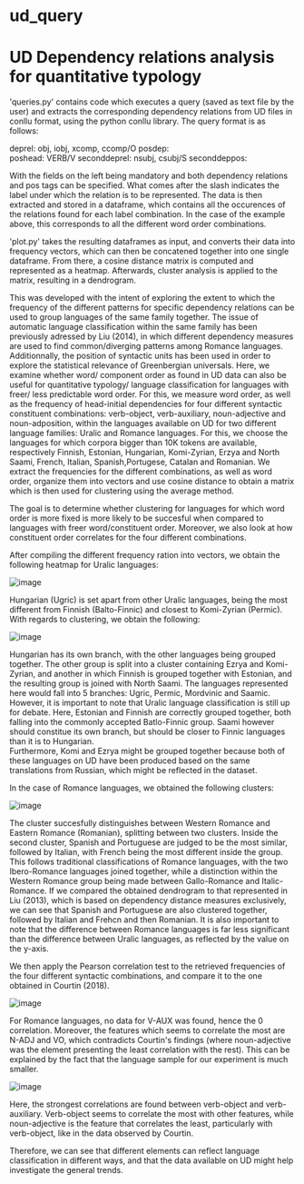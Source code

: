 # ud_query

# UD Dependency relations analysis for quantitative typology

'queries.py' contains code which executes a query (saved as text file by the user) and extracts the corresponding dependency relations from UD files in conllu format, using the python conllu library. 
The query format is as follows:

  deprel: obj, iobj, xcomp, ccomp/O
  posdep:   
  poshead: VERB/V
  seconddeprel: nsubj, csubj/S
  seconddeppos: 
  
With the fields on the left being mandatory and both dependency relations and pos tags can be specified. What comes after the slash indicates the label under which the relation is to be represented. 
The data is then extracted and stored in a dataframe, which contains all the occurences of the relations found for each label combination. In the case of the example above, this corresponds to all the different
word order combinations. 

'plot.py' takes the resulting dataframes as input, and converts their data into frequency vectors, which can then be concatened together into one single dataframe. From there, a cosine distance matrix is computed
and represented as a heatmap. Afterwards, cluster analysis is applied to the matrix, resulting in a dendrogram. 

This was developed with the intent of exploring the extent to which the frequency of the different patterns for specific dependency relations can be used to group languages of the same family together. The issue of automatic
language classification within the same family has been previously adressed by Liu (2014), in which different dependency measures are used to find common/diverging patterns among Romance languages. 
Additionnally, the position of syntactic units has been used in order to explore the statistical relevance of Greenbergian universals. Here, we examine whether word/ component order as found in UD data can
also be useful for quantitative typology/ language classification for languages with freer/ less predictable word order. For this, we measure word order, as well as the frequency of head-initial
dependencies for four different syntactic constituent combinations: verb-object, verb-auxiliary, noun-adjective and noun-adposition, within the languages available on UD for two different language
families: Uralic and Romance languages. For this, we choose the languages for which corpora bigger than 10K tokens are available, respectively Finnish, Estonian, Hungarian, Komi-Zyrian, Erzya and North Saami, French, Italian,
Spanish,Portugese, Catalan and Romanian. We extract the frequencies for the different combinations, as well as word order, organize them into vectors and use cosine distance to obtain a matrix which is then
used for clustering using the average method. 

The goal is to determine whether clustering for languages for which word order is more fixed is more likely to be succesful when compared to languages with freer word/constituent order. Moreover, we also look at how
constituent order correlates for the four different combinations. 

After compiling the different frequency ration into vectors, we obtain the following heatmap for Uralic languages:

![image](https://github.com/ilinkaa/ud_query/assets/92783469/d25bd6ce-bda6-4547-87d4-9bf8bd9980c8)



Hungarian (Ugric) is set apart from other Uralic languages, being the most different from Finnish (Balto-Finnic) and closest to Komi-Zyrian (Permic).
With regards to clustering, we obtain the following: 

![image](https://github.com/ilinkaa/ud_query/assets/92783469/7582b6a7-cdcc-4a37-9ae0-7a3c9b86c376)


Hungarian has its own branch, with the other languages being grouped together. The other group is split into a cluster containing Ezrya and Komi-Zyrian, and another in which Finnish is grouped together with Estonian, and the resulting group is joined with North Saami. The languages represented here would fall into 5 branches: Ugric, Permic, Mordvinic and Saamic. However, it is important to note that Uralic language 
classification is still up for debate. Here, Estonian and Finnish are correctly grouped together, both falling into the commonly accepted Batlo-Finnic group. Saami however should constitue its own branch, but should be closer to Finnic languages than it is to Hungarian.  
Furthermore, Komi and Ezrya might be grouped together because both of these languages on UD have been produced based on the same translations from Russian, which might be reflected in the dataset. 

In the case of Romance languages, we obtained the following clusters: 

![image](https://github.com/ilinkaa/ud_query/assets/92783469/a493a598-5a96-492b-bb43-1541ddbc45e8)

The cluster succesfully distinguishes between Western Romance and Eastern Romance (Romanian), splitting between two clusters. Inside the second cluster, Spanish and Portuguese are judged to be the most similar, followed by Italian,
with French being the most different inside the group. This follows traditional classifications of Romance languages, with the two Ibero-Romance languages joined together, while a distinction within the Western Romance group
being made between Gallo-Romance and Italic-Romance. If we compared the obtained dendrogram to that represented in Liu (2013), which is based on dependency distance measures exclusively, we can see that Spanish and Portuguese are also
clustered together, followed by Italian and Frehcn and then Romanian. 
It is also important to note that the difference between Romance languages is far less significant than the difference between Uralic languages, as reflected by the value on the y-axis. 

We then apply the Pearson correlation test to the retrieved frequencies of the four different syntactic combinations, and compare it to the one obtained in Courtin (2018). 

![image](https://github.com/ilinkaa/ud_query/assets/92783469/51a2fa68-1975-48af-ae7c-4e634028a792)


For Romance languages, no data for V-AUX was found, hence the 0 correlation. Moreover, the features which seems to correlate the most are N-ADJ and VO, which contradicts Courtin's findings (where noun-adjective was the element presenting the least correlation
with the rest). This can be explained by the fact that the language sample for our experiment is much smaller.

![image](https://github.com/ilinkaa/ud_query/assets/92783469/4e6df8e5-4644-4afa-9efe-79c7ad8379e0)

Here, the strongest correlations are found between verb-object and verb-auxiliary. Verb-object seems to correlate the most with other features, while noun-adjective is the feature that correlates the least, particularly with 
verb-object, like in the data observed by Courtin. 

Therefore, we can see that different elements can reflect language classification in different ways, and that the data available on UD might help investigate the general trends. 



